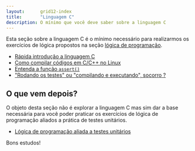 ```yaml
---
layout:      grid12-index
title:       "Linguagem C"
description: O mínimo que você deve saber sobre a linguagem C
---
```


Esta seção sobre a linguagem C é o mínimo necessário para realizarmos os exercícios de lógica propostos na seção
[lógica de programação](/logica-de-programacao/).

- [Rápida introdução a linguagem C](/c/introducao-linguagem-c)
- [Como compilar códigos em C/C++ no Linux](/c/como-compilar-no-linux)
- [Entenda a função `assert()`](/c/entendendo-o-assert-c)
- ["Rodando os testes" ou "compilando e executando", socorro ?](/c/rodando-os-testes)



O que vem depois?
---

O objeto desta seção não é explorar a linguagem C mas sim dar a base necessária para você poder praticar os exercícios 
de lógica de programação aliados a prática de testes unitários.


- [Lógica de programação aliada a testes unitários](/logica-de-programacao/)

Bons estudos!